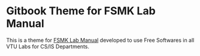 Gitbook Theme for FSMK Lab Manual
================================

This is a theme for [FSMK Lab Manual](http://github.com/fsmk/CS-VTU-Lab-Manual/) developed to use Free Softwares in all VTU Labs for CS/IS Departments.

